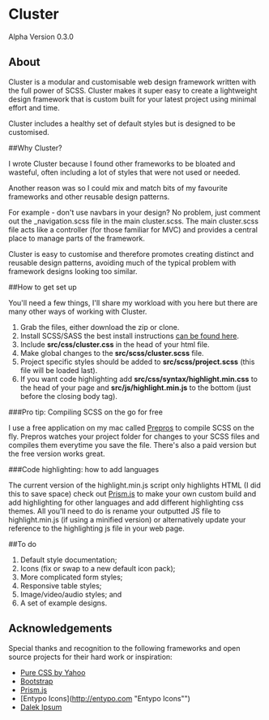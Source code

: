 # Cluster

Alpha Version 0.3.0

## About

Cluster is a modular and customisable web design framework written with the full power of SCSS. Cluster makes it super easy to create a lightweight design framework that is custom built for your latest project using minimal effort and time.

Cluster includes a healthy set of default styles but is designed to be customised.

##Why Cluster?

I wrote Cluster because I found other frameworks to be bloated and wasteful, often including a lot of styles that were not used or needed.

Another reason was so I could mix and match bits of my favourite frameworks and other reusable design patterns.

For example - don't use navbars in your design? No problem, just comment out the _navigation.scss file in the main cluster.scss. The main cluster.scss file acts like a controller (for those familiar for MVC) and provides a central place to manage parts of the framework.

Cluster is easy to customise and therefore promotes creating distinct and reusable design patterns, avoiding much of the typical problem with framework designs looking too similar.

##How to get set up

You'll need a few things, I'll share my workload with you here but there are many other ways of working with Cluster.

1. Grab the files, either download the zip or clone.
2. Install SCSS/SASS the best install instructions [can be found here](http://sass-lang.com/install "Imstall Sass instruction from Sass HQ").
3. Include **src/css/cluster.css** in the head of your html file.
3. Make global changes to the **src/scss/cluster.scss** file.
4. Project specific styles should be added to **src/scss/project.scss** (this file will be loaded last).
5. If you want code highlighting add **src/css/syntax/highlight.min.css** to the head of your page and **src/js/highlight.min.js** to the bottom (just before the closing body tag).

###Pro tip: Compiling SCSS on the go for free

I use a free application on my mac called [Prepros](http://alphapixels.com/prepros/ "Use Prepros to compile your SCSS") to compile SCSS on the fly. Prepros watches your project folder for changes to your SCSS files and compiles them everytime you save the file. There's also a paid version but the free version works great.

###Code highlighting: how to add languages

The current version of the highlight.min.js script only highlights HTML (I did this to save space) check out [Prism.js](http://prismjs.com/download.html "Prism.js custom download") to make your own custom build and add highlighting for other languages and add different highlighting css themes. All you'll need to do is rename your outputted JS file to highlight.min.js (if using a minified version) or alternatively update your reference to the highlighting js file in your web page.

##To do

1. Default style documentation;
2. Icons (fix or swap to a new default icon pack);
2. More complicated form styles;
3. Responsive table styles;
4. Image/video/audio styles; and
5. A set of example designs.

## Acknowledgements

Special thanks and recognition to the following frameworks and open source projects for their hard work or inspiration:

- [Pure CSS by Yahoo](http://purecss.io "Pure CSS")
- [Bootstrap](http://getbootstrap.com "Bootstrap")
- [Prism.js](http://prismjs.com "Prism.js")
- [Entypo Icons](http://entypo.com "Entypo Icons"")
- [Dalek Ipsum](http://dalekipsum.com/ "Dalek Ipsum")
